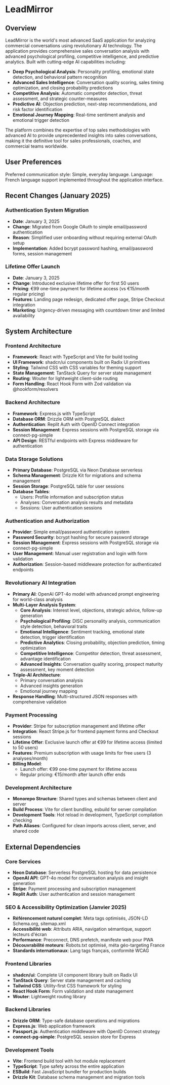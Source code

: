 # LeadMirror

## Overview

LeadMirror is the world's most advanced SaaS application for analyzing commercial conversations using revolutionary AI technology. The application provides comprehensive sales conversation analysis with advanced psychological profiling, competitive intelligence, and predictive analytics. Built with cutting-edge AI capabilities including:

- **Deep Psychological Analysis**: Personality profiling, emotional state detection, and behavioral pattern recognition
- **Advanced Sales Intelligence**: Conversation quality scoring, sales timing optimization, and closing probability predictions
- **Competitive Analysis**: Automatic competitor detection, threat assessment, and strategic counter-measures
- **Predictive AI**: Objection prediction, next-step recommendations, and risk factor identification
- **Emotional Journey Mapping**: Real-time sentiment analysis and emotional trigger detection

The platform combines the expertise of top sales methodologies with advanced AI to provide unprecedented insights into sales conversations, making it the definitive tool for sales professionals, coaches, and commercial teams worldwide.

## User Preferences

Preferred communication style: Simple, everyday language.
Language: French language support implemented throughout the application interface.

## Recent Changes (January 2025)

### Authentication System Migration
- **Date**: January 3, 2025
- **Change**: Migrated from Google OAuth to simple email/password authentication
- **Reason**: Simplified user onboarding without requiring external OAuth setup
- **Implementation**: Added bcrypt password hashing, email/password forms, session management

### Lifetime Offer Launch
- **Date**: January 3, 2025
- **Change**: Introduced exclusive lifetime offer for first 50 users
- **Pricing**: €99 one-time payment for lifetime access (vs €15/month regular pricing)
- **Features**: Landing page redesign, dedicated offer page, Stripe Checkout integration
- **Marketing**: Urgency-driven messaging with countdown timer and limited availability

## System Architecture

### Frontend Architecture
- **Framework**: React with TypeScript and Vite for build tooling
- **UI Framework**: shadcn/ui components built on Radix UI primitives
- **Styling**: Tailwind CSS with CSS variables for theming support
- **State Management**: TanStack Query for server state management
- **Routing**: Wouter for lightweight client-side routing
- **Form Handling**: React Hook Form with Zod validation via @hookform/resolvers

### Backend Architecture
- **Framework**: Express.js with TypeScript
- **Database ORM**: Drizzle ORM with PostgreSQL dialect
- **Authentication**: Replit Auth with OpenID Connect integration
- **Session Management**: Express sessions with PostgreSQL storage via connect-pg-simple
- **API Design**: RESTful endpoints with Express middleware for authentication

### Data Storage Solutions
- **Primary Database**: PostgreSQL via Neon Database serverless
- **Schema Management**: Drizzle Kit for migrations and schema management
- **Session Storage**: PostgreSQL table for user sessions
- **Database Tables**:
  - Users: Profile information and subscription status
  - Analyses: Conversation analysis results and metadata
  - Sessions: User authentication sessions

### Authentication and Authorization
- **Provider**: Simple email/password authentication system
- **Password Security**: bcrypt hashing for secure password storage
- **Session Management**: Express sessions with PostgreSQL storage via connect-pg-simple
- **User Management**: Manual user registration and login with form validation
- **Authorization**: Session-based middleware protection for authenticated endpoints

### Revolutionary AI Integration
- **Primary AI**: OpenAI GPT-4o model with advanced prompt engineering for world-class analysis
- **Multi-Layer Analysis System**:
  - **Core Analysis**: Interest level, objections, strategic advice, follow-up generation
  - **Psychological Profiling**: DISC personality analysis, communication style detection, behavioral traits
  - **Emotional Intelligence**: Sentiment tracking, emotional state detection, trigger identification
  - **Predictive Analytics**: Closing probability, objection prediction, timing optimization
  - **Competitive Intelligence**: Competitor detection, threat assessment, advantage identification
  - **Advanced Insights**: Conversation quality scoring, prospect maturity assessment, key moment detection
- **Triple-AI Architecture**: 
  - Primary conversation analysis
  - Advanced insights generation
  - Emotional journey mapping
- **Response Handling**: Multi-structured JSON responses with comprehensive validation

### Payment Processing
- **Provider**: Stripe for subscription management and lifetime offer
- **Integration**: React Stripe.js for frontend payment forms and Checkout sessions
- **Lifetime Offer**: Exclusive launch offer at €99 for lifetime access (limited to 50 users)
- **Features**: Premium subscription with usage limits for free users (3 analyses/month)
- **Billing Model**: 
  - Launch offer: €99 one-time payment for lifetime access
  - Regular pricing: €15/month after launch offer ends

### Development Architecture
- **Monorepo Structure**: Shared types and schemas between client and server
- **Build Process**: Vite for client bundling, esbuild for server compilation
- **Development Tools**: Hot reload in development, TypeScript compilation checking
- **Path Aliases**: Configured for clean imports across client, server, and shared code

## External Dependencies

### Core Services
- **Neon Database**: Serverless PostgreSQL hosting for data persistence
- **OpenAI API**: GPT-4o model for conversation analysis and insight generation
- **Stripe**: Payment processing and subscription management
- **Replit Auth**: User authentication and session management

### SEO & Accessibility Optimization (Janvier 2025)
- **Référencement naturel complet**: Meta tags optimisés, JSON-LD Schema.org, sitemap.xml
- **Accessibilité web**: Attributs ARIA, navigation sémantique, support lecteurs d'écran
- **Performance**: Preconnect, DNS prefetch, manifeste web pour PWA
- **Découvrabilité moteurs**: Robots.txt optimisé, méta géo-targeting France
- **Standards internationaux**: Lang tags français, conformité WCAG

### Frontend Libraries
- **shadcn/ui**: Complete UI component library built on Radix UI
- **TanStack Query**: Server state management and caching
- **Tailwind CSS**: Utility-first CSS framework for styling
- **React Hook Form**: Form validation and state management
- **Wouter**: Lightweight routing library

### Backend Libraries
- **Drizzle ORM**: Type-safe database operations and migrations
- **Express.js**: Web application framework
- **Passport.js**: Authentication middleware with OpenID Connect strategy
- **connect-pg-simple**: PostgreSQL session store for Express

### Development Tools
- **Vite**: Frontend build tool with hot module replacement
- **TypeScript**: Type safety across the entire application
- **ESBuild**: Fast JavaScript bundler for production builds
- **Drizzle Kit**: Database schema management and migration tools
